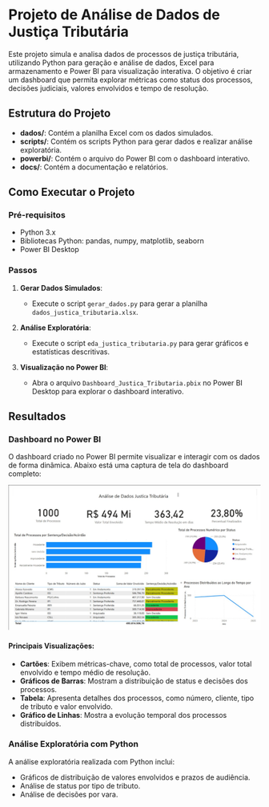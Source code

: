# Projeto de Análise de Dados de Justiça Tributária

Este projeto simula e analisa dados de processos de justiça tributária, utilizando Python para geração e análise de dados, Excel para armazenamento e Power BI para visualização interativa. O objetivo é criar um dashboard que permita explorar métricas como status dos processos, decisões judiciais, valores envolvidos e tempo de resolução.

## Estrutura do Projeto

- **dados/**: Contém a planilha Excel com os dados simulados.
- **scripts/**: Contém os scripts Python para gerar dados e realizar análise exploratória.
- **powerbi/**: Contém o arquivo do Power BI com o dashboard interativo.
- **docs/**: Contém a documentação e relatórios.

## Como Executar o Projeto

### Pré-requisitos

- Python 3.x
- Bibliotecas Python: pandas, numpy, matplotlib, seaborn
- Power BI Desktop

### Passos

1. **Gerar Dados Simulados**:
   - Execute o script `gerar_dados.py` para gerar a planilha `dados_justica_tributaria.xlsx`.

2. **Análise Exploratória**:
   - Execute o script `eda_justica_tributaria.py` para gerar gráficos e estatísticas descritivas.

3. **Visualização no Power BI**:
   - Abra o arquivo `Dashboard_Justica_Tributaria.pbix` no Power BI Desktop para explorar o dashboard interativo.

## Resultados

### Dashboard no Power BI

O dashboard criado no Power BI permite visualizar e interagir com os dados de forma dinâmica. Abaixo está uma captura de tela do dashboard completo:

![Dashboard de Justiça Tributária](docs/dashboard.jpg)

#### Principais Visualizações:
- **Cartões**: Exibem métricas-chave, como total de processos, valor total envolvido e tempo médio de resolução.
- **Gráficos de Barras**: Mostram a distribuição de status e decisões dos processos.
- **Tabela**: Apresenta detalhes dos processos, como número, cliente, tipo de tributo e valor envolvido.
- **Gráfico de Linhas**: Mostra a evolução temporal dos processos distribuídos.

### Análise Exploratória com Python

A análise exploratória realizada com Python inclui:
- Gráficos de distribuição de valores envolvidos e prazos de audiência.
- Análise de status por tipo de tributo.
- Análise de decisões por vara.

